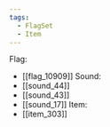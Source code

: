 ```yaml
---
tags:
  - FlagSet
  - Item
---
```

Flag:
- [[flag_10909]]
Sound:
- [[sound_44]]
- [[sound_43]]
- [[sound_17]]
Item:
- [[item_303]]
